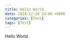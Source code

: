 ```yaml
---
title: Hello World
date: 2024-12-29 24:00 +0800
categories: [Test]
tags: [Test]
---
```

Hello World
